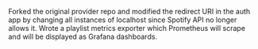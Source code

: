 Forked the original provider repo and modified the redirect URI in the auth app by changing all instances of localhost since Spotify API no longer allows it.
Wrote a playlist metrics exporter which Prometheus will scrape and will be displayed as Grafana dashboards.
